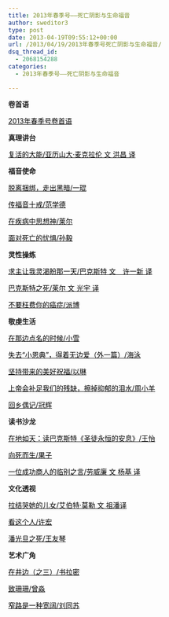 ```yaml
---
title: 2013年春季号——死亡阴影与生命福音
author: sweditor3
type: post
date: 2013-04-19T09:55:12+00:00
url: /2013/04/19/2013年春季号死亡阴影与生命福音/
dsq_thread_id:
  - 2068154288
categories:
  - 2013年春季号——死亡阴影与生命福音

---
```

**卷首语**

<span style="color: #000000;"><a href="/2013/04/19/2013年春季号卷首语/"><span style="color: #000000;">2013年春季号卷首语</span></a></span>

**真理讲台**

<span style="color: #000000;"><a href="/2013/04/19/复活的大能文亚历山大·麦克拉伦alexandermaclaren译洪昌/"><span style="color: #000000;">复活的大能/亚历山大·麦克拉伦 文 洪昌 译</span></a></span>

**福音使命**

<span style="color: #000000;"><a href="/2013/04/19/脱离捆绑走出黑暗文一琨/"><span style="color: #000000;">脱离捆绑，走出黑暗/一琨</span></a></span>

<span style="color: #000000;"><a href="/2013/04/19/传福音十戒文范学德/"><span style="color: #000000;">传福音十戒/范学德</span></a></span>

<span style="color: #000000;"><a href="/2013/04/19/在疾病中思想神文jc莱尔/"><span style="color: #000000;">在疾病中思想神/莱尔</span></a></span>

<span style="color: #000000;"><a href="/2013/04/19/棉队死亡的忧惧文孙毅/"><span style="color: #000000;">面对死亡的忧惧/孙毅</span></a></span>

**灵性操练**

<span style="color: #000000;"><a href="/2013/04/19/求主让我灵渴盼那一天文巴克斯特译／许一新/"><span style="color: #000000;">求主让我灵渴盼那一天/巴克斯特 文　许一新 译</span></a></span>

<span style="color: #000000;"><a href="/2013/04/19/巴克斯特之死文jc莱尔译光宇/"><span style="color: #000000;">巴克斯特之死/莱尔 文 光宇 译</span></a></span>

<span style="color: #000000;"><a href="/2013/04/19/不要枉费你的癌症1文／约翰·派博johnpiper鲍理森/"><span style="color: #000000;">不要枉费你的癌症/派博</span></a></span>

**敬虔生活**

<span style="color: #000000;"><a href="/2013/04/19/在那边点名的时候我必在其内文小雪/"><span style="color: #000000;">在那边点名的时候/小雪</span></a></span>

<span style="color: #000000;"><a href="/2013/04/19/失去小恩典得着无边爱文／海泳/"><span style="color: #000000;">失去“小恩典”，得着无边爱（外一篇）/海泳</span></a></span>

<span style="color: #000000;"><a href="/2013/04/19/坚持带来美好的祝福文以琳/"><span style="color: #000000;">坚持带来的美好祝福/以琳</span></a></span>

<span style="color: #000000;"><a href="/2013/04/19/上帝会补足我们的残缺擦掉抑郁的泪水文周小/"><span style="color: #000000;">上帝会补足我们的残缺，擦掉抑郁的泪水/周小羊</span></a></span>

<span style="color: #000000;"><a href="/2013/04/19/回乡偶记文冠辉/"><span style="color: #000000;">回乡偶记/冠辉</span></a></span>

**读书沙龙**

<span style="color: #000000;"><a href="/2013/04/19/在地如天读巴克斯特圣徒永恒的安息文王/"><span style="color: #000000;">在地如天：读巴克斯特《圣徒永恒的安息》/王怡</span></a></span>

<span style="color: #000000;"><a href="/2013/04/19/向死而生文果子编刘阳/"><span style="color: #000000;">向死而生/果子</span></a></span>

<span style="color: #000000;"><a href="/2013/04/19/一位成功商人的临别之言文／劳威廉译／杨基/"><span style="color: #000000;">一位成功商人的临别之言/劳威廉 文 杨基 译</span></a></span>

**文化透视**

<span style="color: #000000;"><a href="/2013/04/19/拉结哭她的儿女美国康州校园枪击案1译／祖/"><span style="color: #000000;">拉结哭她的儿女/艾伯特·莫勒 文 祖潘译</span></a></span>

<span style="color: #000000;"><a href="/2013/04/19/看这个人文许宏/"><span style="color: #000000;">看这个人/许宏</span></a></span>

<span style="color: #000000;"><a href="/2013/04/19/潘光旦之死文王友琴/"><span style="color: #000000;">潘光旦之死/王友琴</span></a></span>

**艺术广角**

<span style="color: #000000;"><a href="/2013/04/19/在井边之三文书拉密/"><span style="color: #000000;">在井边（之三）/书拉密</span></a></span>

<span style="color: #000000;"><a href="/2013/04/19/致姗姗文／曾淼/"><span style="color: #000000;">致珊珊/曾淼</span></a></span>

<span style="color: #000000;"><a href="/2013/04/19/窄路是一种宽阔致守望文／刘同苏/"><span style="color: #000000;">窄路是一种宽阔/刘同苏</span></a></span>